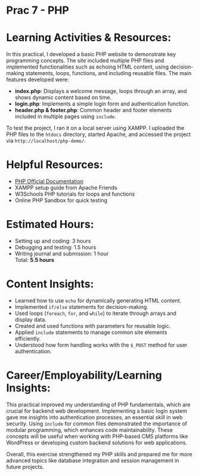 
# Prac 7 - PHP

# Learning Activities & Resources:
In this practical, I developed a basic PHP website to demonstrate key programming concepts. The site included multiple PHP files and implemented functionalities such as echoing HTML content, using decision-making statements, loops, functions, and including reusable files. The main features developed were:
- **index.php**: Displays a welcome message, loops through an array, and shows dynamic content based on time.
- **login.php**: Implements a simple login form and authentication function.
- **header.php & footer.php**: Common header and footer elements included in multiple pages using `include`.

To test the project, I ran it on a local server using XAMPP. I uploaded the PHP files to the `htdocs` directory, started Apache, and accessed the project via `http://localhost/php-demo/`.

# Helpful Resources: 
- [PHP Official Documentation](https://www.php.net/docs.php)  
- XAMPP setup guide from Apache Friends  
- W3Schools PHP tutorials for loops and functions  
- Online PHP Sandbox for quick testing  

# Estimated Hours:
- Setting up and coding: 3 hours  
- Debugging and testing: 1.5 hours  
- Writing journal and submission: 1 hour  
Total: **5.5 hours**

# Content Insights:
- Learned how to use `echo` for dynamically generating HTML content.
- Implemented `if/else` statements for decision-making.
- Used loops (`foreach`, `for`, and `while`) to iterate through arrays and display data.
- Created and used functions with parameters for reusable logic.
- Applied `include` statements to manage common site elements efficiently.
- Understood how form handling works with the `$_POST` method for user authentication.

# Career/Employability/Learning Insights:
This practical improved my understanding of PHP fundamentals, which are crucial for backend web development. Implementing a basic login system gave me insights into authentication processes, an essential skill in web security. Using `include` for common files demonstrated the importance of modular programming, which enhances code maintainability. These concepts will be useful when working with PHP-based CMS platforms like WordPress or developing custom backend solutions for web applications.

Overall, this exercise strengthened my PHP skills and prepared me for more advanced topics like database integration and session management in future projects.

